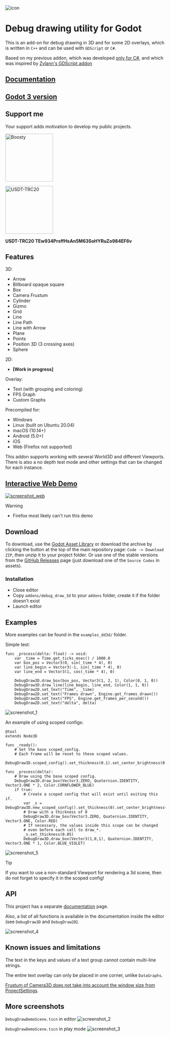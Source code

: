 ![icon](/images/icon_3d_128.png)

# Debug drawing utility for Godot

This is an add-on for debug drawing in 3D and for some 2D overlays, which is written in `C++` and can be used with `GDScript` or `C#`.

Based on my previous addon, which was developed [only for C#](https://github.com/DmitriySalnikov/godot_debug_draw_cs), and which was inspired by [Zylann's GDScript addon](https://github.com/Zylann/godot_debug_draw)

## [Documentation](https://dd3d.dmitriysalnikov.ru/docs/)

## [Godot 3 version](https://github.com/DmitriySalnikov/godot_debug_draw_3d/tree/godot_3)

## Support me

Your support adds motivation to develop my public projects.

<a href="https://boosty.to/dmitriysalnikov/donate"><img src="./docs/images/boosty.png" alt="Boosty" width=150px/></a>

<img src="./docs/images/USDT-TRC20.png" alt="USDT-TRC20" width=150px/>

<b>USDT-TRC20 TEw934PrsffHsAn5M63SoHYRuZo984EF6v</b>

## Features

3D:

* Arrow
* Billboard opaque square
* Box
* Camera Frustum
* Cylinder
* Gizmo
* Grid
* Line
* Line Path
* Line with Arrow
* Plane
* Points
* Position 3D (3 crossing axes)
* Sphere

2D:

* **[Work in progress]**

Overlay:

* Text (with grouping and coloring)
* FPS Graph
* Custom Graphs

Precompiled for:

* Windows
* Linux (built on Ubuntu 20.04)
* macOS (10.14+)
* Android (5.0+)
* iOS
* Web (Firefox not supported)

This addon supports working with several World3D and different Viewports.
There is also a no depth test mode and other settings that can be changed for each instance.

## [Interactive Web Demo](https://dd3d.dmitriysalnikov.ru/demo/)

[![screenshot_web](/images/screenshot_web.png)](https://dd3d.dmitriysalnikov.ru/demo/)

> [!WARNING]
>
> * Firefox most likely can't run this demo

## Download

To download, use the [Godot Asset Library](https://godotengine.org/asset-library/asset/1766) or download the archive by clicking the button at the top of the main repository page: `Code -> Download ZIP`, then unzip it to your project folder. Or use one of the stable versions from the [GitHub Releases](https://github.com/DmitriySalnikov/godot_debug_draw_3d/releases) page (just download one of the `Source Codes` in assets).

### Installation

* Close editor
* Copy `addons/debug_draw_3d` to your `addons` folder, create it if the folder doesn't exist
* Launch editor

## Examples

More examples can be found in the `examples_dd3d/` folder.

Simple test:

```gdscript
func _process(delta: float) -> void:
	var _time = Time.get_ticks_msec() / 1000.0
	var box_pos = Vector3(0, sin(_time * 4), 0)
	var line_begin = Vector3(-1, sin(_time * 4), 0)
	var line_end = Vector3(1, cos(_time * 4), 0)

	DebugDraw3D.draw_box(box_pos, Vector3(1, 2, 1), Color(0, 1, 0))
	DebugDraw3D.draw_line(line_begin, line_end, Color(1, 1, 0))
	DebugDraw2D.set_text("Time", _time)
	DebugDraw2D.set_text("Frames drawn", Engine.get_frames_drawn())
	DebugDraw2D.set_text("FPS", Engine.get_frames_per_second())
	DebugDraw2D.set_text("delta", delta)
```

![screenshot_1](/images/screenshot_1.png)

An example of using scoped configs:

```gdscript
@tool
extends Node3D

func _ready():
	# Set the base scoped_config.
	# Each frame will be reset to these scoped values.
	DebugDraw3D.scoped_config().set_thickness(0.1).set_center_brightness(0.6)

func _process(delta):
	# Draw using the base scoped config.
	DebugDraw3D.draw_box(Vector3.ZERO, Quaternion.IDENTITY, Vector3.ONE * 2, Color.CORNFLOWER_BLUE)
	if true:
		# Create a scoped config that will exist until exiting this if.
		var _s = DebugDraw3D.new_scoped_config().set_thickness(0).set_center_brightness(0.1)
		# Draw with a thickness of 0
		DebugDraw3D.draw_box(Vector3.ZERO, Quaternion.IDENTITY, Vector3.ONE, Color.RED)
		# If necessary, the values inside this scope can be changed
		# even before each call to draw_*.
		_s.set_thickness(0.05)
		DebugDraw3D.draw_box(Vector3(1,0,1), Quaternion.IDENTITY, Vector3.ONE * 1, Color.BLUE_VIOLET)
```

![screenshot_5](/images/screenshot_5.png)

> [!TIP]
>
> If you want to use a non-standard Viewport for rendering a 3d scene, then do not forget to specify it in the scoped config!

## API

This project has a separate [documentation](https://dd3d.dmitriysalnikov.ru/docs/) page.

Also, a list of all functions is available in the documentation inside the editor (see `DebugDraw3D` and `DebugDraw2D`).

![screenshot_4](/images/screenshot_4.png)

## Known issues and limitations

The text in the keys and values of a text group cannot contain multi-line strings.

The entire text overlay can only be placed in one corner, unlike `DataGraphs`.

[Frustum of Camera3D does not take into account the window size from ProjectSettings](https://github.com/godotengine/godot/issues/70362).

## More screenshots

`DebugDrawDemoScene.tscn` in editor
![screenshot_2](/images/screenshot_2.png)

`DebugDrawDemoScene.tscn` in play mode
![screenshot_3](/images/screenshot_3.png)
